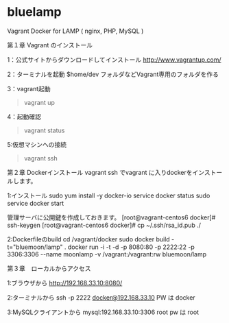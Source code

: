 # bluelamp
Vagrant Docker for LAMP ( nginx, PHP, MySQL )

第１章 Vagrant のインストール

1：公式サイトからダウンロードしてインストール
http://www.vagrantup.com/

2：ターミナルを起動
$home/dev フォルダなどVagrant専用のフォルダを作る

3：vagrant起動
>vagrant up

4：起動確認
>vagrant status

5:仮想マシンへの接続
>vagrant ssh

第２章 Dockerインストール
vagrant ssh でvagrant に入りdockerをインストールします。

1:インストール
sudo yum install -y docker-io
service docker status
sudo service docker start

管理サーバに公開鍵を作成しておきます。
[root@vagrant-centos6 docker]# ssh-keygen
[root@vagrant-centos6 docker]# cp ~/.ssh/rsa_id.pub ./

2:Dockerfileのbuild
cd /vagrant/docker
sudo docker build -t="bluemoon/lamp" .
docker run -i -t -d -p 8080:80 -p 2222:22 -p 3306:3306 --name moonlamp -v /vagrant:/vagrant:rw bluemoon/lamp

第３章　ローカルからアクセス

1:ブラウザから
http://192.168.33.10:8080/

2:ターミナルから
ssh -p 2222 docker@192.168.33.10
PW は docker

3:MySQLクライアントから
mysql:192.168.33.10:3306 root
pw は root
